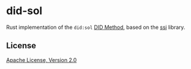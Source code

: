 # did-sol

Rust implementation of the `did:sol` [DID Method][], based on the [ssi][] library.

## License

[Apache License, Version 2.0](http://www.apache.org/licenses/)

[DID Method]: https://www.w3.org/TR/did-core/#methods
[ssi]: https://github.com/spruceid/ssi/
